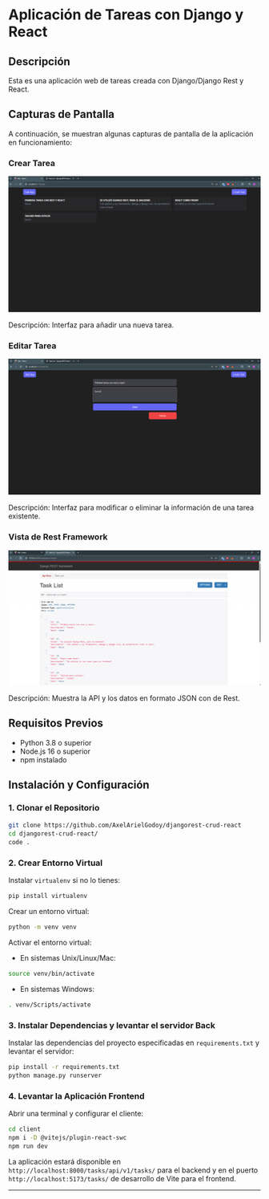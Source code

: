 # Aplicación de Tareas con Django y React

## Descripción

Esta es una aplicación web de tareas creada con Django/Django Rest y React.

## Capturas de Pantalla

A continuación, se muestran algunas capturas de pantalla de la aplicación en funcionamiento:

### Crear Tarea

![Principal](</imgs/Principal(2).png>)

Descripción: Interfaz para añadir una nueva tarea.

### Editar Tarea

![Editar Tarea](/imgs/ModoEditar.png)

Descripción: Interfaz para modificar o eliminar la información de una tarea existente.

### Vista de Rest Framework

![Vista del back y sus Tareas](/imgs/Rest.png)

Descripción: Muestra la API y los datos en formato JSON con de Rest.

## Requisitos Previos

- Python 3.8 o superior
- Node.js 16 o superior
- npm instalado

## Instalación y Configuración

### 1. Clonar el Repositorio

```bash
git clone https://github.com/AxelArielGodoy/djangorest-crud-react
cd djangorest-crud-react/
code .
```

### 2. Crear Entorno Virtual

Instalar `virtualenv` si no lo tienes:

```bash
pip install virtualenv
```

Crear un entorno virtual:

```bash
python -m venv venv
```

Activar el entorno virtual:

- En sistemas Unix/Linux/Mac:

```bash
source venv/bin/activate
```

- En sistemas Windows:

```bash
. venv/Scripts/activate
```

### 3. Instalar Dependencias y levantar el servidor Back

Instalar las dependencias del proyecto especificadas en `requirements.txt` y levantar el servidor:

```bash
pip install -r requirements.txt
python manage.py runserver
```

### 4. Levantar la Aplicación Frontend

Abrir una terminal y configurar el cliente:

```bash
cd client
npm i -D @vitejs/plugin-react-swc
npm run dev
```

La aplicación estará disponible en `http://localhost:8000/tasks/api/v1/tasks/` para el backend y en el puerto `http://localhost:5173/tasks/` de desarrollo de Vite para el frontend.

---
